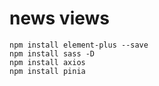 # news views

    npm install element-plus --save
    npm install sass -D 
    npm install axios
    npm install pinia



    
